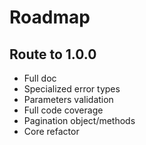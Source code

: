 # Roadmap

## Route to 1.0.0
* Full doc
* Specialized error types
* Parameters validation
* Full code coverage
* Pagination object/methods
* Core refactor